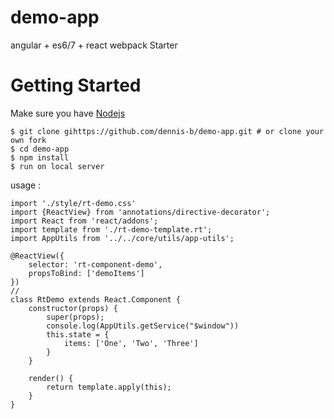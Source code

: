 # demo-app
angular + es6/7 + react webpack Starter

# Getting Started
Make sure you have [Nodejs](https://nodejs.org/)

```
$ git clone gihttps://github.com/dennis-b/demo-app.git # or clone your own fork
$ cd demo-app
$ npm install
$ run on local server
```

usage : 
```
import './style/rt-demo.css'
import {ReactView} from 'annotations/directive-decorator';
import React from 'react/addons';
import template from './rt-demo-template.rt';
import AppUtils from '../../core/utils/app-utils';

@ReactView({
    selector: 'rt-component-demo',
    propsToBind: ['demoItems']
})
//
class RtDemo extends React.Component {
    constructor(props) {
        super(props);
        console.log(AppUtils.getService("$window"))
        this.state = {
            items: ['One', 'Two', 'Three']
        }
    }

    render() {
        return template.apply(this);
    }
}

```
